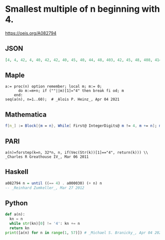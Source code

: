 # Smallest multiple of n beginning with 4\.
https://oeis.org/A082794
## JSON
```JSON
[4, 4, 42, 4, 40, 42, 42, 40, 45, 40, 44, 48, 403, 42, 45, 48, 408, 414, 418, 40, 42, 44, 46, 48, 400, 416, 405, 420, 406, 420, 403, 416, 429, 408, 420, 432, 407, 418, 429, 40, 41, 42, 43, 44, 45, 46, 47, 48, 49, 400, 408, 416, 424, 432, 440, 448, 456, 406, 413]
```
## Maple
```Maple
a:= proc(n) option remember; local m; m:= 0;
      do m:=m+n; if (""||m)[1]="4" then break fi od; m
    end:
seq(a(n), n=1..60);  # _Alois P. Heinz_, Apr 04 2021
```
## Mathematica
```Mathematica
f[n_] := Block[{m = n}, While[ First@ IntegerDigits@ m != 4, m += n]; m]; Array[f, 56] (* _Robert G. Wilson v_ *)
```
## PARI
```PARI
a(n)=forstep(k=n, 32*n, n, if(Vec(Str(k))[1]=="4", return(k))) \\ _Charles R Greathouse IV_, Mar 06 2011
```
## Haskell
```Haskell
a082794 n = until ((== 4) . a000030) (+ n) n
-- _Reinhard Zumkeller_, Mar 27 2012
```
## Python
```Python
def a(n):
  kn = n
  while str(kn)[0] != '4': kn += n
  return kn
print([a(n) for n in range(1, 57)]) # _Michael S. Branicky_, Apr 04 2021
```
